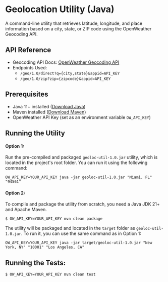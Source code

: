 # Geolocation Utility (Java)

A command-line utility that retrieves latitude, longitude, and place information based on a city, state, or ZIP code using the OpenWeather Geocoding API.

## API Reference
- Geocoding API Docs: [OpenWeather Geocoding API](https://openweathermap.org/api/geocoding-api)
- Endpoints Used:
  - `/geo/1.0/direct?q={city,state}&appid=API_KEY`
  - `/geo/1.0/zip?zip={zipcode}&appid=API_KEY`

## Prerequisites
- Java 11+ installed ([Download Java](https://adoptium.net/))
- Maven installed ([Download Maven](https://maven.apache.org/download.cgi))
- OpenWeather API Key (set as an environment variable `OW_API_KEY`)

## Running the Utility
#### Option 1:
Run the pre-compiled and packaged `geoloc-util-1.0.jar` utility, which is located in the project's root folder. You can run it using the following command: 

`OW_API_KEY=YOUR_API_KEY java -jar geoloc-util-1.0.jar "Miami, FL" "94561"`

#### Option 2:
To compile and package the utility from scratch, you need a Java JDK 21+ and Apache Maven.

`$ OW_API_KEY=YOUR_API_KEY mvn clean package`

The utility will be packaged and located in the `target` folder as `geoloc-util-1.0.jar`. To run it, you can use the same command as in Option 1:

`OW_API_KEY=YOUR_API_KEY java -jar target/geoloc-util-1.0.jar "New York, NY" "10001" "Los Angeles, CA"`

## Running the Tests:
`$ OW_API_KEY=YOUR_API_KEY mvn clean test`

